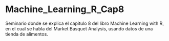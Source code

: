 # Machine_Learning_R_Cap8
Seminario donde se explica el capitulo 8 del libro Machine Learning with R, en el cual se habla del Market Basquet Analysis, usando datos de una tienda de alimentos.
